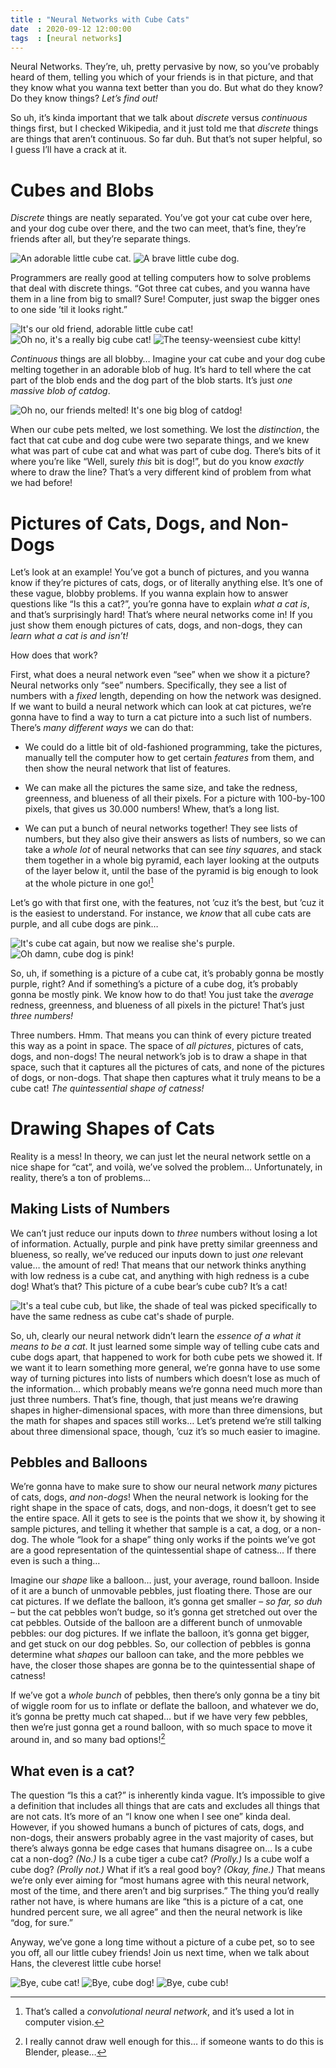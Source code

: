 ```yaml
---
title : "Neural Networks with Cube Cats"
date  : 2020-09-12 12:00:00
tags  : [neural networks]
---
```


Neural Networks. They’re, uh, pretty pervasive by now, so you’ve probably heard of them, telling you which of your friends is in that picture, and that they know what you wanna text better than you do. But what do they know? Do they know things? *Let’s find out!*

<!--more-->

So uh, it’s kinda important that we talk about *discrete* versus *continuous* things first, but I checked Wikipedia, and it just told me that *discrete* things are things that aren’t continuous. So far duh. But that’s not super helpful, so I guess I’ll have a crack at it.

# Cubes and Blobs

*Discrete* things are neatly separated. You’ve got your cat cube over here, and your dog cube over there, and the two can meet, that’s fine, they’re friends after all, but they’re separate things.

<div class="cube-pets">
<img src="/assets/images/cube-cat.png"
     alt="An adorable little cube cat."/>
<img src="/assets/images/cube-dog.png"
     alt="A brave little cube dog."/>
</div>

Programmers are really good at telling computers how to solve problems that deal with discrete things. “Got three cat cubes, and you wanna have them in a line from big to small? Sure! Computer, just swap the bigger ones to one side ’til it looks right.”

<div class="cube-pets">
<img class="smol"
     src="/assets/images/cube-cat.png"
     alt="It's our old friend, adorable little cube cat!"/>
<img class="flip"
     src="/assets/images/cube-cat.png"
     alt="Oh no, it's a really big cube cat!"/>
<img class="flip huge"
     src="/assets/images/cube-cat.png"
     alt="The teensy-weensiest cube kitty!"/>
</div>

*Continuous* things are all blobby… Imagine your cat cube and your dog cube melting together in an adorable blob of hug. It’s hard to tell where the cat part of the blob ends and the dog part of the blob starts. It’s just *one massive blob of catdog*.

<div class="cube-pets">
<img class="huge"
     src="/assets/images/blob-of-catdog.png"
     alt="Oh no, our friends melted! It's one big blog of catdog!"/>
</div>

When our cube pets melted, we lost something. We lost the *distinction*, the fact that cat cube and dog cube were two separate things, and we knew what was part of cube cat and what was part of cube dog. There’s bits of it where you’re like “Well, surely *this* bit is dog!”, but do you know *exactly* where to draw the line? That’s a very different kind of problem from what we had before!



# Pictures of Cats, Dogs, and Non-Dogs

Let’s look at an example! You’ve got a bunch of pictures, and you wanna know if they’re pictures of cats, dogs, or of literally anything else. It’s one of these vague, blobby problems. If you wanna explain how to answer questions like “Is this a cat?”, you’re gonna have to explain *what a cat is*, and that’s surprisingly hard! That’s where neural networks come in! If you just show them enough pictures of cats, dogs, and non-dogs, they can *learn what a cat is and isn’t!*

How does that work?

First, what does a neural network even “see” when we show it a picture? Neural networks only “see” numbers. Specifically, they see a list of numbers with a *fixed* length, depending on how the network was designed. If we want to build a neural network which can look at cat pictures, we’re gonna have to find a way to turn a cat picture into a such list of numbers. There’s *many different ways* we can do that:

- We could do a little bit of old-fashioned programming, take the pictures, manually tell the computer how to get certain *features* from them, and then show the neural network that list of features.

- We can make all the pictures the same size, and take the redness, greenness, and blueness of all their pixels. For a picture with 100-by-100 pixels, that gives us 30.000 numbers! Whew, that’s a long list.

- We can put a bunch of neural networks together! They see lists of numbers, but they also give their answers as lists of numbers, so we can take a *whole lot* of neural networks that can see *tiny squares*, and stack them together in a whole big pyramid, each layer looking at the outputs of the layer below it, until the base of the pyramid is big enough to look at the whole picture in one go\![^cnn]

Let’s go with that first one, with the features, not ’cuz it’s the best, but ’cuz it is the easiest to understand. For instance, we *know* that all cube cats are purple, and all cube dogs are pink…

<div class="cube-pets">
<img src="/assets/images/cube-cat.png"
     alt="It's cube cat again, but now we realise she's purple."/>
<img src="/assets/images/cube-dog.png"
     alt="Oh damn, cube dog is pink!"/>
</div>

So, uh, if something is a picture of a cube cat, it’s probably gonna be mostly purple, right? And if something’s a picture of a cube dog, it’s probably gonna be mostly pink. We know how to do that! You just take the *average* redness, greenness, and blueness of all pixels in the picture! That’s just *three numbers!*

Three numbers. Hmm. That means you can think of every picture treated this way as a point in space. The space of *all pictures*, pictures of cats, dogs, and non-dogs! The neural network’s job is to draw a shape in that space, such that it captures all the pictures of cats, and none of the pictures of dogs, or non-dogs. That shape then captures what it truly means to be a cube cat! *The quintessential shape of catness!*


# Drawing Shapes of Cats

Reality is a mess! In theory, we can just let the neural network settle on a nice shape for “cat”, and voilà, we’ve solved the problem… Unfortunately, in reality, there’s a ton of problems…


## Making Lists of Numbers

We can’t just reduce our inputs down to *three* numbers without losing a lot of information. Actually, purple and pink have pretty similar greenness and blueness, so really, we’ve reduced our inputs down to just *one* relevant value… the amount of red! That means that our network thinks anything with low redness is a cube cat, and anything with high redness is a cube dog! What’s that? This picture of a cube bear’s cube cub? It’s a cat!

<div class="cube-pets">
<img src="/assets/images/cube-cub.png"
     alt="It's a teal cube cub, but like, the shade of teal was picked specifically to have the same redness as cube cat's shade of purple."/>
</div>

So, uh, clearly our neural network didn’t learn the *essence of a what it means to be a cat*. It just learned some simple way of telling cube cats and cube dogs apart, that happened to work for both cube pets we showed it. If we want it to learn something more general, we’re gonna have to use some way of turning pictures into lists of numbers which doesn’t lose as much of the information… which probably means we’re gonna need much more than just three numbers. That’s fine, though, that just means we’re drawing shapes in higher-dimensional spaces, with more than three dimensions, but the math for shapes and spaces still works… Let’s pretend we’re still talking about three dimensional space, though, ’cuz it’s so much easier to imagine.


## Pebbles and Balloons

We’re gonna have to make sure to show our neural network *many* pictures of cats, dogs, *and non-dogs*! When the neural network is looking for the right shape in the space of cats, dogs, and non-dogs, it doesn’t get to see the entire space. All it gets to see is the points that we show it, by showing it sample pictures, and telling it whether that sample is a cat, a dog, or a non-dog. The whole “look for a shape” thing only works if the points we’ve got are a good representation of the quintessential shape of catness… If there even is such a thing…

Imagine our *shape* like a balloon… just, your average, round balloon. Inside of it are a bunch of unmovable pebbles, just floating there. Those are our cat pictures. If we deflate the balloon, it’s gonna get smaller – *so far, so duh* – but the cat pebbles won’t budge, so it’s gonna get stretched out over the cat pebbles. Outside of the balloon are a different bunch of unmovable pebbles: our dog pictures. If we inflate the balloon, it’s gonna get bigger, and get stuck on our dog pebbles. So, our collection of pebbles is gonna determine what *shapes* our balloon can take, and the more pebbles we have, the closer those shapes are gonna be to the quintessential shape of catness!

If we’ve got a *whole bunch* of pebbles, then there’s only gonna be a tiny bit of wiggle room for us to inflate or deflate the balloon, and whatever we do, it’s gonna be pretty much cat shaped… but if we have very few pebbles, then we’re just gonna get a round balloon, with so much space to move it around in, and so many bad options\![^blender]

## What even is a cat?

The question “Is this a cat?” is inherently kinda vague. It’s impossible to give a definition that includes all things that are cats and excludes all things that are not cats. It’s more of an “I know one when I see one” kinda deal. However, if you showed humans a bunch of pictures of cats, dogs, and non-dogs, their answers probably agree in the vast majority of cases, but there’s always gonna be edge cases that humans disagree on… Is a cube cat a non-dog? *(No.)* Is a cube tiger a cube cat? *(Prolly.)* Is a cube wolf a cube dog? *(Prolly not.)* What if it’s a real good boy? *(Okay, fine.)* That means we’re only ever aiming for “most humans agree with this neural network, most of the time, and there aren’t and big surprises.” The thing you’d really rather not have, is where humans are like “this is a picture of a cat, one hundred percent sure, we all agree” and then the neural network is like “dog, for sure.”

Anyway, we’ve gone a long time without a picture of a cube pet, so to see you off, all our little cubey friends! Join us next time, when we talk about Hans, the cleverest little cube horse!

<div class="cube-pets">
<img src="/assets/images/cube-cat.png"
     alt="Bye, cube cat!"/>
<img class="flip"
     src="/assets/images/cube-dog.png"
     alt="Bye, cube dog!"/>
<img src="/assets/images/cube-cub.png"
     alt="Bye, cube cub!"/>
</div>

[^cnn]: That’s called a *convolutional neural network*, and it’s used a lot in computer vision.
[^blender]: I really cannot draw well enough for this… if someone wants to do this is Blender, please…
